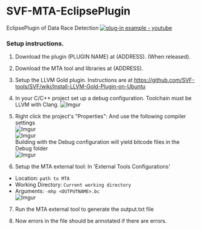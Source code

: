 # SVF-MTA-EclipsePlugin
EclipsePlugin of Data Race Detection
[![plug-in example - youtube](http://img.youtube.com/vi/GGOyERf6XpU/0.jpg)](http://www.youtube.com/watch?v=GGOyERf6XpU)
### Setup instructions.

1. Download the plugin (PLUGIN NAME) at (ADDRESS). (When released).

2. Download the MTA tool and libraries at (ADDRESS).

3. Setup the LLVM Gold plugin. Instructions are at https://github.com/SVF-tools/SVF/wiki/Install-LLVM-Gold-Plugin-on-Ubuntu

4. In your C/C++ project set up a debug configuration. Toolchain must be LLVM with Clang.
![Imgur](https://i.imgur.com/Qaj8L1q.png)
5. Right click the project's "Properties":
And use the following compiler settings  
![Imgur](https://i.imgur.com/bN81SMP.png)  
![Imgur](https://i.imgur.com/XFlIopf.png)  
Building with the Debug configuration will yield bitcode files in the Debug folder  
![Imgur](https://i.imgur.com/wBcPBzD.png)

6. Setup the MTA external tool:
In 'External Tools Configurations'
* Location: `path to MTA`
* Working Directory: `Current working directory`
* Arguments: `-mhp <OUTPUTNAME>.bc`  
![Imgur](https://i.imgur.com/kfTtTkQ.png)

7. Run the MTA external tool to generate the output.txt file

8. Now errors in the file should be annotated if there are errors.
